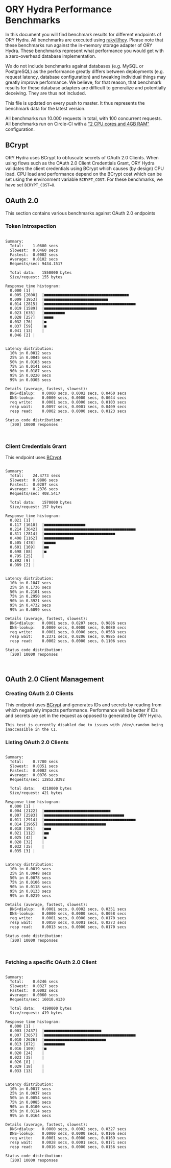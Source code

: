 # ORY Hydra Performance Benchmarks

In this document you will find benchmark results for different endpoints of ORY Hydra. All benchmarks are executed
using [rakyll/hey](https://github.com/rakyll/hey). Please note that these benchmarks run against the in-memory storage
adapter of ORY Hydra. These benchmarks represent what performance you would get with a zero-overhead database implementation.

We do not include benchmarks against databases (e.g. MySQL or PostgreSQL) as the performance greatly differs between
deployments (e.g. request latency, database configuration) and tweaking individual things may greatly improve performance.
We believe, for that reason, that benchmark results for these database adapters are difficult to generalize and potentially
deceiving. They are thus not included.

This file is updated on every push to master. It thus represents the benchmark data for the latest version.

All benchmarks run 10.000 requests in total, with 100 concurrent requests. All benchmarks run on Circle-CI with a
["2 CPU cores and 4GB RAM"](https://support.circleci.com/hc/en-us/articles/360000489307-Why-do-my-tests-take-longer-to-run-on-CircleCI-than-locally-)
configuration.

## BCrypt

ORY Hydra uses BCrypt to obfuscate secrets of OAuth 2.0 Clients. When using flows such as the OAuth 2.0 Client Credentials
Grant, ORY Hydra validates the client credentials using BCrypt which causes (by design) CPU load. CPU load and performance
depend on the BCrypt cost which can be set using the environment variable `BCRYPT_COST`. For these benchmarks,
we have set `BCRYPT_COST=8`.

## OAuth 2.0

This section contains various benchmarks against OAuth 2.0 endpoints

### Token Introspection

```

Summary:
  Total:	1.0600 secs
  Slowest:	0.0460 secs
  Fastest:	0.0002 secs
  Average:	0.0102 secs
  Requests/sec:	9434.1517
  
  Total data:	1550000 bytes
  Size/request:	155 bytes

Response time histogram:
  0.000 [1]	|
  0.005 [2600]	|■■■■■■■■■■■■■■■■■■■■■■■■■■■■■■■■■■■■■
  0.009 [1953]	|■■■■■■■■■■■■■■■■■■■■■■■■■■■■
  0.014 [2815]	|■■■■■■■■■■■■■■■■■■■■■■■■■■■■■■■■■■■■■■■■
  0.019 [1589]	|■■■■■■■■■■■■■■■■■■■■■■■
  0.023 [635]	|■■■■■■■■■
  0.028 [257]	|■■■■
  0.032 [76]	|■
  0.037 [59]	|■
  0.041 [13]	|
  0.046 [2]	|


Latency distribution:
  10% in 0.0012 secs
  25% in 0.0045 secs
  50% in 0.0103 secs
  75% in 0.0141 secs
  90% in 0.0187 secs
  95% in 0.0220 secs
  99% in 0.0305 secs

Details (average, fastest, slowest):
  DNS+dialup:	0.0000 secs, 0.0002 secs, 0.0460 secs
  DNS-lookup:	0.0000 secs, 0.0000 secs, 0.0044 secs
  req write:	0.0001 secs, 0.0000 secs, 0.0103 secs
  resp wait:	0.0097 secs, 0.0001 secs, 0.0409 secs
  resp read:	0.0002 secs, 0.0000 secs, 0.0123 secs

Status code distribution:
  [200]	10000 responses



```

### Client Credentials Grant

This endpoint uses [BCrypt](#bcrypt).

```

Summary:
  Total:	24.4773 secs
  Slowest:	0.9886 secs
  Fastest:	0.0207 secs
  Average:	0.2376 secs
  Requests/sec:	408.5417
  
  Total data:	1570000 bytes
  Size/request:	157 bytes

Response time histogram:
  0.021 [1]	|
  0.117 [1610]	|■■■■■■■■■■■■■■■■■■
  0.214 [3642]	|■■■■■■■■■■■■■■■■■■■■■■■■■■■■■■■■■■■■■■■■
  0.311 [2814]	|■■■■■■■■■■■■■■■■■■■■■■■■■■■■■■■
  0.408 [1162]	|■■■■■■■■■■■■■
  0.505 [478]	|■■■■■
  0.601 [169]	|■■
  0.698 [88]	|■
  0.795 [25]	|
  0.892 [9]	|
  0.989 [2]	|


Latency distribution:
  10% in 0.1047 secs
  25% in 0.1736 secs
  50% in 0.2101 secs
  75% in 0.2950 secs
  90% in 0.3921 secs
  95% in 0.4732 secs
  99% in 0.6099 secs

Details (average, fastest, slowest):
  DNS+dialup:	0.0001 secs, 0.0207 secs, 0.9886 secs
  DNS-lookup:	0.0000 secs, 0.0000 secs, 0.0080 secs
  req write:	0.0001 secs, 0.0000 secs, 0.0568 secs
  resp wait:	0.2371 secs, 0.0206 secs, 0.9885 secs
  resp read:	0.0002 secs, 0.0000 secs, 0.1106 secs

Status code distribution:
  [200]	10000 responses



```

## OAuth 2.0 Client Management

### Creating OAuth 2.0 Clients

This endpoint uses [BCrypt](#bcrypt) and generates IDs and secrets by reading from  which negatively impacts
performance. Performance will be better if IDs and secrets are set in the request as opposed to generated by ORY Hydra.

```
This test is currently disabled due to issues with /dev/urandom being inaccessible in the CI.
```

### Listing OAuth 2.0 Clients

```

Summary:
  Total:	0.7780 secs
  Slowest:	0.0351 secs
  Fastest:	0.0002 secs
  Average:	0.0076 secs
  Requests/sec:	12852.8392
  
  Total data:	4210000 bytes
  Size/request:	421 bytes

Response time histogram:
  0.000 [1]	|
  0.004 [2122]	|■■■■■■■■■■■■■■■■■■■■■■■■■■■■■
  0.007 [2583]	|■■■■■■■■■■■■■■■■■■■■■■■■■■■■■■■■■■■
  0.011 [2914]	|■■■■■■■■■■■■■■■■■■■■■■■■■■■■■■■■■■■■■■■■
  0.014 [1965]	|■■■■■■■■■■■■■■■■■■■■■■■■■■■
  0.018 [191]	|■■■
  0.021 [112]	|■■
  0.025 [42]	|■
  0.028 [32]	|
  0.032 [35]	|
  0.035 [3]	|


Latency distribution:
  10% in 0.0019 secs
  25% in 0.0048 secs
  50% in 0.0078 secs
  75% in 0.0106 secs
  90% in 0.0118 secs
  95% in 0.0133 secs
  99% in 0.0219 secs

Details (average, fastest, slowest):
  DNS+dialup:	0.0001 secs, 0.0002 secs, 0.0351 secs
  DNS-lookup:	0.0000 secs, 0.0000 secs, 0.0058 secs
  req write:	0.0001 secs, 0.0000 secs, 0.0170 secs
  resp wait:	0.0050 secs, 0.0001 secs, 0.0273 secs
  resp read:	0.0013 secs, 0.0000 secs, 0.0170 secs

Status code distribution:
  [200]	10000 responses



```

### Fetching a specific OAuth 2.0 Client

```

Summary:
  Total:	0.6246 secs
  Slowest:	0.0327 secs
  Fastest:	0.0002 secs
  Average:	0.0060 secs
  Requests/sec:	16010.4130
  
  Total data:	4190000 bytes
  Size/request:	419 bytes

Response time histogram:
  0.000 [1]	|
  0.003 [2437]	|■■■■■■■■■■■■■■■■■■■■■■■■■
  0.007 [3857]	|■■■■■■■■■■■■■■■■■■■■■■■■■■■■■■■■■■■■■■■■
  0.010 [2626]	|■■■■■■■■■■■■■■■■■■■■■■■■■■■
  0.013 [872]	|■■■■■■■■■
  0.016 [109]	|■
  0.020 [24]	|
  0.023 [35]	|
  0.026 [8]	|
  0.029 [18]	|
  0.033 [13]	|


Latency distribution:
  10% in 0.0017 secs
  25% in 0.0037 secs
  50% in 0.0054 secs
  75% in 0.0085 secs
  90% in 0.0100 secs
  95% in 0.0114 secs
  99% in 0.0164 secs

Details (average, fastest, slowest):
  DNS+dialup:	0.0000 secs, 0.0002 secs, 0.0327 secs
  DNS-lookup:	0.0000 secs, 0.0000 secs, 0.0106 secs
  req write:	0.0001 secs, 0.0000 secs, 0.0169 secs
  resp wait:	0.0028 secs, 0.0001 secs, 0.0171 secs
  resp read:	0.0016 secs, 0.0000 secs, 0.0156 secs

Status code distribution:
  [200]	10000 responses



```
